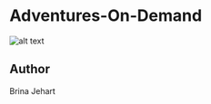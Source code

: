 # Adventures-On-Demand

![alt text](https://github.com/BrinaJEHART/Adventures-On-Demand/blob/master/Homepage.png)

## Author
Brina Jehart
